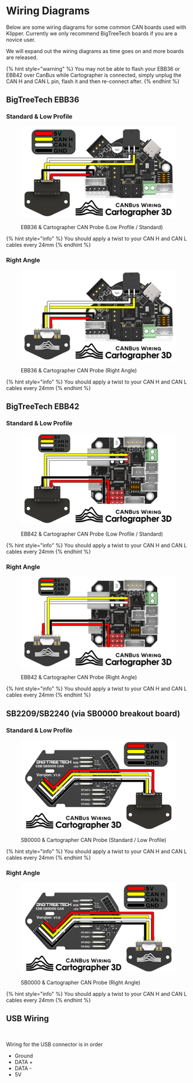 # Wiring Diagrams

Below are some wiring diagrams for some common CAN boards used with Klipper. Currently we only recommend BigTreeTech boards if you are a novice user.&#x20;

We will expand out the wiring diagrams as time goes on and more boards are released.

{% hint style="warning" %}
You may not be able to flash your EBB36 or EBB42 over CanBus while Cartographer is connected, simply unplug the CAN H and CAN L pin, flash it and then re-connect after.&#x20;
{% endhint %}

## BigTreeTech EBB36

### Standard & Low Profile

<figure><img src="../../../.gitbook/assets/Cartographer3D_CAN_Wiring_EBB36.webp" alt=""><figcaption><p>EBB36 &#x26; Cartographer CAN Probe (Low Profile / Standard)</p></figcaption></figure>

{% hint style="info" %}
You should apply a twist to your CAN H and CAN L cables every 24mm
{% endhint %}



### Right Angle

<figure><img src="../../../.gitbook/assets/EBB36.png" alt=""><figcaption><p>EBB36 &#x26; Cartographer CAN Probe (Right Angle)</p></figcaption></figure>

{% hint style="info" %}
You should apply a twist to your CAN H and CAN L cables every 24mm
{% endhint %}

## BigTreeTech EBB42

### Standard & Low Profile

<figure><img src="../../../.gitbook/assets/Cartographer3D_CAN_Wiring_EBB42.webp" alt=""><figcaption><p>EBB42 &#x26; Cartographer CAN Probe (Low Profile / Standard)</p></figcaption></figure>

{% hint style="info" %}
You should apply a twist to your CAN H and CAN L cables every 24mm
{% endhint %}

### Right Angle

<figure><img src="../../../.gitbook/assets/Cartographer3D_CAN_Wiring_EBB42_Reversed.webp" alt=""><figcaption><p>EBB42 &#x26; Cartographer CAN Probe (Right Angle)</p></figcaption></figure>

{% hint style="info" %}
You should apply a twist to your CAN H and CAN L cables every 24mm
{% endhint %}

## SB2209/SB2240 (via SB0000 breakout board)

### Standard & Low Profile

<figure><img src="../../../.gitbook/assets/Cartographer3D_CAN_Wiring_SB0000.webp" alt=""><figcaption><p>SB0000 &#x26; Cartographer CAN Probe (Standard / Low Profile)</p></figcaption></figure>

{% hint style="info" %}
You should apply a twist to your CAN H and CAN L cables every 24mm
{% endhint %}

### Right Angle

<figure><img src="../../../.gitbook/assets/SB.png" alt=""><figcaption><p>SB0000 &#x26; Cartographer CAN Probe (Right Angle)</p></figcaption></figure>

{% hint style="info" %}
You should apply a twist to your CAN H and CAN L cables every 24mm
{% endhint %}

## USB Wiring

<figure><img src="https://github.com/user-attachments/assets/1c082c5d-44ff-43e1-b1bf-f70b4249a490" alt=""><figcaption></figcaption></figure>

Wiring for the USB connector is in order

* Ground
* DATA +
* DATA -
* 5V

